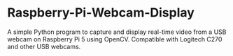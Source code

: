 # Raspberry-Pi-Webcam-Display
A simple Python program to capture and display real-time video from a USB webcam on Raspberry Pi 5 using OpenCV. Compatible with Logitech C270 and other USB webcams.
